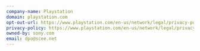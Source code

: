 ```yaml
---
company-name: Playstation
domain: playstation.com
opt-out-url: https://www.playstation.com/en-us/network/legal/privacy-policy/#your-california-privacy-rights-and-do-not-track
privacy-policy: https://www.playstation.com/en-us/network/legal/privacy-policy/
owned-by: sony.com
email: dpo@scee.net
---
```

